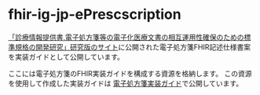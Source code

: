 # fhir-ig-jp-ePrescscription

[「診療情報提供書,電子処方箋等の電子化医療文書の相互運用性確保のための標準規格の開発研究」研究版のサイト](https://std.jpfhir.jp/)に公開された電子処方箋FHIR記述仕様書案を実装ガイドとして公開しています。

ここには電子処方箋のFHIR実装ガイドを構成する資源を格納します。
この資源を使用して作成した実装ガイドは [電子処方箋実装ガイド](https://igs.healthdataworks.net/jp-ePrescription/index.html)で公開しています。

